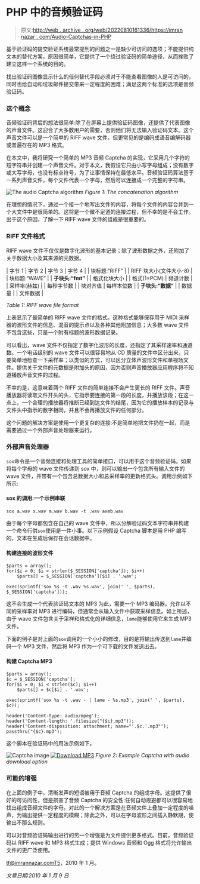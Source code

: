 # PHP 中的音频验证码

> 原文:[http://web . archive . org/web/20220810161336/https://imran nazar . com/Audio-Captchas-in-PHP](http://web.archive.org/web/20220810161336/https://imrannazar.com/Audio-Captchas-in-PHP)

基于验证码的提交验证系统最常提到的问题之一是缺少可访问的选项；不能提供纯文本的替代方案，原因很简单，它提供了一个绕过验证码的简单途径，从而挫败了建立这样一个系统的目的。

找出验证码图像显示什么的任何替代手段必须对于不能查看图像的人是可访问的，同时也给自动和垃圾邮件提交带来一定程度的困难；满足这两个标准的选项是音频验证码。

### 这个概念

音频验证码背后的想法很简单:除了在屏幕上提供验证码图像，还提供了代表图像的声音文件。这迎合了大多数用户的需要，否则他们将无法输入验证码文本。这个声音文件可以是一个简单的 RIFF wave 文件，但更常见的是编码成语音编解码器或普遍存在的 MP3 格式。

在本文中，我将研究一个简单的 MP3 音频 Captcha 的实现，它采用几个字符的短字符串并创建一个声音文件。对于本文，我假设它只由小写字母组成；没有数字或大写字母，也没有标点符号，为了让事情保持在最低水平。音频验证码算法基于一系列声音文件，每个文件代表一个字母，然后可以连接成一个完整的字符串。

![The audio Captcha algorithm](../Images/116cba47a1d26c44fbb9987832c6e6e3.png) *Figure 1: The concatenation algorithm*

在理想的情况下，通过一个接一个地写出文件的内容，将每个文件的内容合并到一个大文件中是很简单的。这将是一个微不足道的连接过程，但不幸的是不会工作。出于这个原因，了解一下 RIFF wave 文件的组成是很重要的。

### RIFF 文件格式

RIFF wave 文件不仅仅是数字化波形的基本记录；除了波形数据之外，还附加了关于数据大小及其来源的元数据。

| 字节 1 | 字节 2 | 字节 3 | 字节 4 |
| 块标题:“RIFF” |
| RIFF 块大小(文件大小-8) |
| 块标题:“WAVE” |
| **子块头:“fmt”** |
| 格式化块大小 |
| 格式(1=PCM) | 频道计数 |
| 采样率(赫兹) |
| 每秒字节数 |
| 块对齐值 | 每样本位数 |
| **子块头:“数据”** |
| 数据量 |
| 文件数据 |

*Table 1: RIFF wave file format*

上表显示了最简单的 RIFF wave 文件的格式。这种格式能够保存用于 MIDI 采样器的波形文件的信息、混音的提示点以及各种其他附加信息；大多数 wave 文件不包含这些，只是一个附有标题的波形数据记录。

可以看出，wave 文件不仅指定了数字化波形的长度，还指定了其采样速率和通道数。一个电话级别的 wave 文件可以很容易地从 CD 质量的文件中区分出来，只要简单地检查一下采样率；以类似的方式，可以区分立体声波形文件和单视场文件。提供关于文件的元数据是附加头的原因，因为否则声音播放器应用程序将不知道播放声音文件的过程。

不幸的是，这意味着两个 RIFF 文件的简单连接不会产生更长的 RIFF 文件。声音播放器将读取文件开头的头，它指示要连接的第一段的长度，并播放该段；在这一点上，一个合理的播放器将推断已经到达文件的结尾，因为它的播放样本的记录与文件头中指示的数字相同，并且不会再播放文件的任何部分。

这个问题的解决方案是使用一个更复杂的连接:不是简单地把文件扔在一起，而是需要通过一个外部声音处理器来运行。

### 外部声音处理器

`sox`命令是一个音频连接和处理工具的简单接口，可以用于这个音频验证码。如果将每个字母的 wave 文件传递到 sox 中，则可以输出一个包含所有输入文件的 wave 文件，并带有一个包含总数据大小和总采样率的更新格式头。调用示例如下所示:

#### sox 的调用:一个示例串联

```
sox a.wav x.wav m.wav b.wav -t .wav axmb.wav
```

由于每个字母都包含在自己的 wave 文件中，所以分解验证码文本字符串并构建一个命令行供`sox`使用是一件小事。以下示例假设 Captcha 脚本是用 PHP 编写的，文本在生成后保存在会话数据中。

#### 构建连接的波形文件

```
$parts = array();
for($i = 0; $i < strlen($_SESSION['captcha']); $i++)
    $parts[] = $_SESSION['captcha'][$i] . '.wav';

exec(sprintf('sox %s -t .wav %s.wav', join(' ', $parts), $_SESSION['captcha']));
```

这不会生成一个代表验证码文本的 MP3 为此，需要一个 MP3 编码器。允许以不同的采样率对 MP3 进行编码，但通常会从输入文件中获取采样信息。如上所述，由于 wave 文件包含关于采样和格式化的详细信息，`lame`能够使用它来生成 MP3 文件。

下面的例子是对上面的`sox`调用的一个小小的修改，目的是将输出传送到`lame`并编码一个 MP3 文件，然后将 MP3 作为一个可下载的文件发送出去。

#### 构建 Captcha MP3

```
$parts = array();
$c = $_SESSION['captcha'];
for($i = 0; $i < strlen($c); $i++)
    $parts[] = $c[$i] . '.wav';

exec(sprintf('sox %s -t .wav - | lame - %s.mp3', join(' ', $parts), $c));

header('Content-type: audio/mpeg');
header('Content-length: '.filesize("{$c}.mp3"));
header('Content-disposition: attachment; name="'.$c.'.mp3"');
passthru("{$c}.mp3");
```

这个脚本在验证码中的用法示例如下。

![Captcha image](../Images/103147f0815e6405716a231b8432b7df.png) [![Download MP3](../Images/1c85950ff2828687b7eebcd8ddc8972f.png)](/web/20220810161352/https://imrannazar.com/content/img/audio-captcha-pqjryd.mp3) *Figure 2: Example Captcha with audio download option*

### 可能的增强

在上面的例子中，清晰发声的短语被用于音频 Captcha 的组成字母。这提供了很好的可访问性，但是损害了音频 Captcha 的安全性:任何自动规避都可以很容易地找出组成音频文件的字母。对此的一个解决方案是在音频文件上叠加一定程度的噪声，为输出提供一定程度的模糊；除此之外，可以在字母波形之间插入静默期，使输出不那么规则。

可以对音频验证码输出进行的另一个增强是为文件提供更多格式。目前，音频验证码以 RIFF wave 和 MP3 格式生成；提供 Windows 音频和 Ogg 格式将允许输出文件的更广泛使用。

tf@imrannazar.comT5，2010 年 1 月。

*文章日期:2010 年 1 月 9 日*